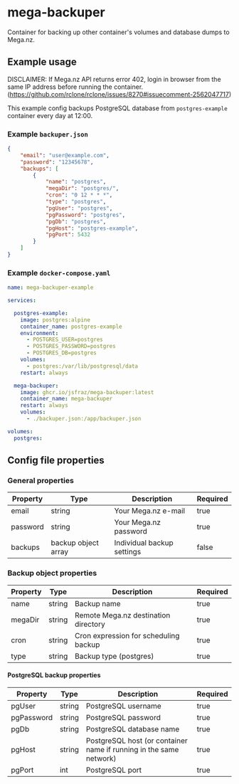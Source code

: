 # mega-backuper

Container for backing up other container's volumes and database dumps to Mega.nz.

## Example usage

DISCLAIMER: If Mega.nz API returns error 402, login in browser from the same IP address before running the container. (<https://github.com/rclone/rclone/issues/8270#issuecomment-2562047717>)

This example config backups PostgreSQL database from `postgres-example` container every day at 12:00.

### Example `backuper.json`

```json
{
    "email": "user@example.com",
    "password": "12345678",
    "backups": [
        {
            "name": "postgres",
            "megaDir": "postgres/",
            "cron": "0 12 * * *",
            "type": "postgres",
            "pgUser": "postgres",
            "pgPassword": "postgres",
            "pgDb": "postgres",
            "pgHost": "postgres-example",
            "pgPort": 5432
        }
    ]
}
```

### Example `docker-compose.yaml`

```yaml
name: mega-backuper-example

services:

  postgres-example:
    image: postgres:alpine
    container_name: postgres-example
    environment:
      - POSTGRES_USER=postgres
      - POSTGRES_PASSWORD=postgres
      - POSTGRES_DB=postgres
    volumes:
      - postgres:/var/lib/postgresql/data
    restart: always

  mega-backuper:
    image: ghcr.io/jsfraz/mega-backuper:latest
    container_name: mega-backuper
    restart: always
    volumes:
      - ./backuper.json:/app/backuper.json

volumes:
  postgres:
```

## Config file properties

### General properties

| Property | Type                | Description                | Required |
|----------|---------------------|----------------------------|----------|
| email    | string              | Your Mega.nz e-mail        | true     |
| password | string              | Your Mega.nz password      | true     |
| backups  | backup object array | Individual backup settings | false    |

### Backup object properties

| Property | Type   | Description                           | Required |
|----------|--------|---------------------------------------|----------|
| name     | string | Backup name                           | true     |
| megaDir  | string | Remote Mega.nz destination directory  | true     |
| cron     | string | Cron expression for scheduling backup | true     |
| type     | string | Backup type (postgres)                | true     |

#### PostgreSQL backup properties

| Property   | Type   | Description                                                                              | Required |
|------------|--------|------------------------------------------------------------------------------------------|----------|
| pgUser     | string | PostgreSQL username                                                                      | true     |
| pgPassword | string | PostgreSQL password                                                                      | true     |
| pgDb       | string | PostgreSQL database name                                                                 | true     |
| pgHost     | string | PostgreSQL host (or container name if running in the same network)                       | true     |
| pgPort     | int    | PostgreSQL port                                                                          | true     |
